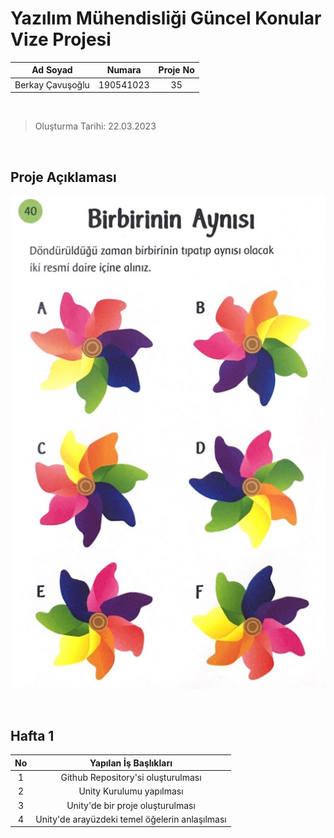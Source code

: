 # Yazılım Mühendisliği Güncel Konular Vize Projesi


<!-- create table -->
| **Ad Soyad** | **Numara** | **Proje No** |
|:---:|:---:|:---:|
| Berkay Çavuşoğlu | 190541023  | 35 |

<br>

> Oluşturma Tarihi: 22.03.2023 

<br>

## Proje Açıklaması

![Proje Görseli](project_image.png)

<br>

## Hafta 1

| **No** | **Yapılan İş Başlıkları** |
|:---:|:---:|
| 1 | Github Repository'si oluşturulması |
| 2 | Unity Kurulumu yapılması |
| 3 | Unity'de bir proje oluşturulması |
| 4 | Unity'de arayüzdeki temel öğelerin anlaşılması |
